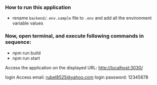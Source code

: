 ### How to run this application

- rename `backend/.env.sample` file to `.env` and add all the environment variable values

### Now, open terminal, and execute following commands in sequence:
- npm run build
- npm run start

Access the application on the displayed URL: [http://localhost:3030/](http://localhost:3030/)

login Access email: rubel8525@yahoo.com
login password: 12345678